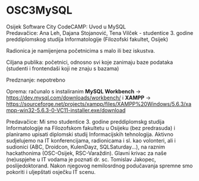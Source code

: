 # OSC3MySQL

Osijek Software City CodeCAMP: Uvod u MySQL </br>
Predavačice: Ana Leh, Dajana Stojanović, Tena Vilček - studentice 3. godine preddiplomskog studija Informatologije (Filozofski fakultet, Osijek)

Radionica je namijenjena početnicima s malo ili bez iskustva. 

Ciljana publika: početnici, odnosno svi koje zanimaju baze podataka (studenti i frontendaši koji ne znaju s bazama)

Predznanje: nepotrebno

Oprema: računalo s instaliranim <b>MySQL Workbench</b> -> https://dev.mysql.com/downloads/workbench/ i <b>XAMPP</b> -> https://sourceforge.net/projects/xampp/files/XAMPP%20Windows/5.6.3/xampp-win32-5.6.3-0-VC11-installer.exe/download

Predavačice: Mi smo studentice 3. godine preddiplomskg studija Informatologije na Filozofskom fakultetu u Osijeku (bez predrasuda) i planiramo upisati diplomski studij Informacijskih tehnologija. Aktivno sudjelujemo na IT konferencijama, radionicama i sl. kao volonteri, ali i sudionici  (ABC, Droidcon, KulenDayz, SQLSaturday...), na raznim hackathonima (OSC-Osijek, RSC-Varaždin).  Glavni krivac za naše (ne)uspjehe u IT vodama je poznati dr. sc. Tomislav Jakopec, poslijedoktorand. Nakon njegovog nemilosrdnog podučavanja spremne smo pokoriti i uljepštati osječku IT scenu. 


